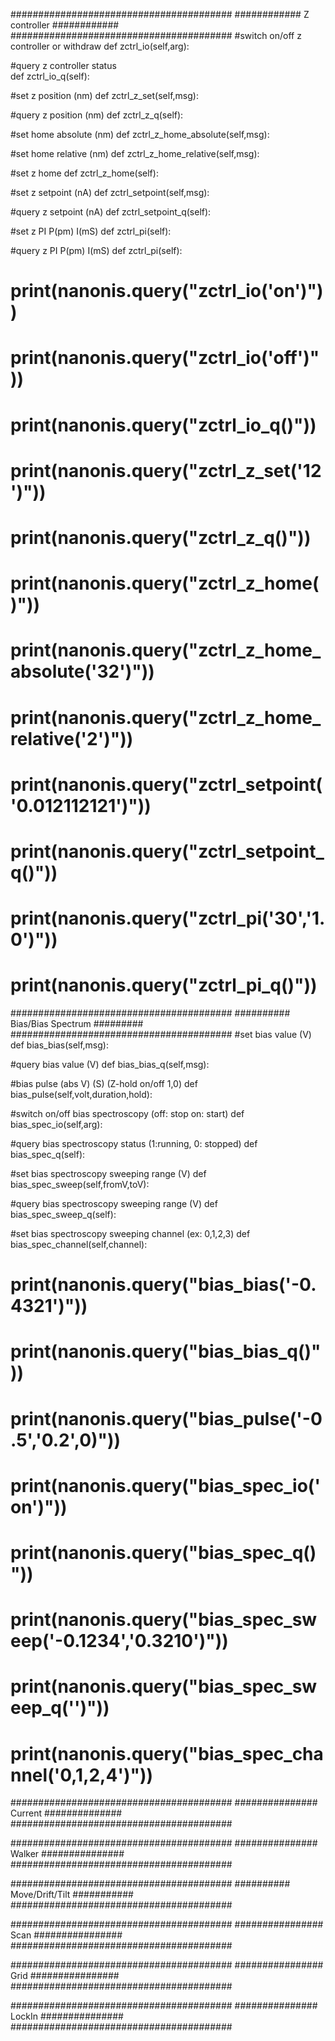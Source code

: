 ########################################
############  Z controller  ############
########################################
#switch on/off z controller or withdraw
    def zctrl_io(self,arg):

#query z controller status    
    def zctrl_io_q(self):
    
#set z position (nm)
    def zctrl_z_set(self,msg):

#query z position (nm)
    def zctrl_z_q(self):

#set home absolute (nm)
    def zctrl_z_home_absolute(self,msg):

#set home relative (nm)
    def zctrl_z_home_relative(self,msg):

#set z home
    def zctrl_z_home(self):

#set z setpoint (nA)
    def zctrl_setpoint(self,msg):

#query z setpoint (nA)
    def zctrl_setpoint_q(self):

#set z PI P(pm) I(mS)
    def zctrl_pi(self):

#query z PI P(pm) I(mS)
    def zctrl_pi(self):

# print(nanonis.query("zctrl_io('on')"))
# print(nanonis.query("zctrl_io('off')"))
# print(nanonis.query("zctrl_io_q()"))
# print(nanonis.query("zctrl_z_set('12')"))
# print(nanonis.query("zctrl_z_q()"))
# print(nanonis.query("zctrl_z_home()"))
# print(nanonis.query("zctrl_z_home_absolute('32')"))
# print(nanonis.query("zctrl_z_home_relative('2')"))
# print(nanonis.query("zctrl_setpoint('0.012112121')"))
# print(nanonis.query("zctrl_setpoint_q()"))
# print(nanonis.query("zctrl_pi('30','1.0')"))
# print(nanonis.query("zctrl_pi_q()"))

########################################
##########  Bias/Bias Spectrum #########
########################################
#set bias value (V)
    def bias_bias(self,msg):

#query bias value (V)
    def bias_bias_q(self,msg):

#bias pulse (abs V) (S) (Z-hold on/off 1,0)
    def bias_pulse(self,volt,duration,hold):

#switch on/off bias spectroscopy (off: stop on: start)
    def bias_spec_io(self,arg):

#query bias spectroscopy status (1:running, 0: stopped)
    def bias_spec_q(self):

#set bias spectroscopy sweeping range (V)
    def bias_spec_sweep(self,fromV,toV):

#query bias spectroscopy sweeping range (V)
    def bias_spec_sweep_q(self):

#set bias spectroscopy sweeping channel (ex: 0,1,2,3)
    def bias_spec_channel(self,channel):

# print(nanonis.query("bias_bias('-0.4321')"))
# print(nanonis.query("bias_bias_q()"))
# print(nanonis.query("bias_pulse('-0.5','0.2',0)"))
# print(nanonis.query("bias_spec_io('on')"))
# print(nanonis.query("bias_spec_q()"))
# print(nanonis.query("bias_spec_sweep('-0.1234','0.3210')"))
# print(nanonis.query("bias_spec_sweep_q('')"))
# print(nanonis.query("bias_spec_channel('0,1,2,4')"))

########################################
###############  Current  ##############
########################################




########################################
###############  Walker  ###############
########################################







########################################
##########  Move/Drift/Tilt  ###########
########################################







########################################
################  Scan  ################
########################################



########################################
################  Grid  ################
########################################



########################################
###############  LockIn  ###############
########################################